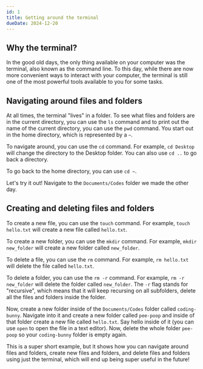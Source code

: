 ```yaml
---
id: 1
title: Getting around the terminal
dueDate: 2024-12-20
---
```


## Why the terminal?

In the good old days, the only thing available on your computer was the terminal, also known as the command line. To this day, while there are now more convenient ways to interact with your computer, the terminal is still one of the most powerful tools available to you for some tasks.

## Navigating around files and folders

At all times, the terminal "lives" in a folder. To see what files and folders are in the current directory, you can use the `ls` command and to print out the name of the current directory, you can use the `pwd` command. You start out in the home directory, which is represented by a `~`.

To navigate around, you can use the `cd` command. For example, `cd Desktop` will change the directory to the Desktop folder. You can also use `cd ..` to go back a directory.

To go back to the home directory, you can use `cd ~`.

Let's try it out! Navigate to the `Documents/Codes` folder we made the other day.

## Creating and deleting files and folders

To create a new file, you can use the `touch` command. For example, `touch hello.txt` will create a new file called `hello.txt`.

To create a new folder, you can use the `mkdir` command. For example, `mkdir new_folder` will create a new folder called `new_folder`.

To delete a file, you can use the `rm` command. For example, `rm hello.txt` will delete the file called `hello.txt`.

To delete a folder, you can use the `rm -r` command. For example, `rm -r new_folder` will delete the folder called `new_folder`. The `-r` flag stands for "recursive", which means that it will keep recursing on all subfolders, delete all the files and folders inside the folder.

Now, create a new folder inside of the `Documents/Codes` folder called `coding-bunny`. Navigate into it and create a new folder called `pee-poop` and inside of that folder create a new file called `hello.txt`. Say hello inside of it (you can use `open` to open the file in a text editor). Now, delete the whole folder `pee-poop` so your `coding-bunny` folder is empty again. 

This is a super short example, but it shows how you can navigate around files and folders, create new files and folders, and delete files and folders using just the terminal, which will end up being super useful in the future!
